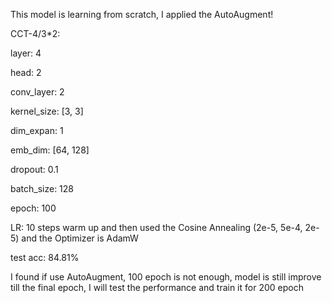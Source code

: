 This model is learning from scratch, I applied the AutoAugment!

CCT-4/3*2:

layer: 4

head: 2

conv_layer: 2

kernel_size: [3, 3]

dim_expan: 1

emb_dim: [64, 128]

dropout: 0.1

batch_size: 128

epoch: 100

LR: 10 steps warm up and then used the Cosine Annealing (2e-5, 5e-4, 2e-5) and the Optimizer is AdamW

test acc: 84.81%

I found if use AutoAugment, 100 epoch is not enough, model is still improve till the final epoch, I will test the performance and train it for 200 epoch
